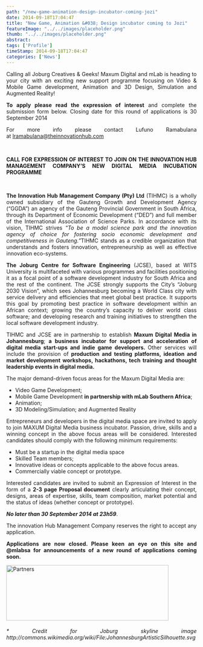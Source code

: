 ```yaml
---
path: "/new-game-animation-design-incubator-coming-jozi" 
date: 2014-09-18T17:04:47 
title: "New Game, Animation &#038; Design incubator coming to Jozi" 
featureImage: "../../images/placeholder.png" 
thumb: "../../images/placeholder.png" 
abstract:  
tags: ['Profile'] 
timeStamp: 2014-09-18T17:04:47 
categories: ['News'] 
---
```


<p style="text-align: justify;">Calling all Joburg Creatives &amp; Geeks! Maxum Digital and mLab is heading to your city with an exciting new support programme focusing on Video &amp; Mobile Game development, Animation and 3D Design, Simulation and Augmented Reality!</p>
<p style="text-align: justify;"><strong>To apply please read the expression of interest</strong> and complete the submission form below. Closing date for this round of applications is 30 September 2014</p>
<p style="text-align: justify;">For more info please contact Lufuno Ramabulana at <a href="mailto:%20lramabulana@theinnovationhub.com">lramabulana@theinnovationhub.com</a></p>
<p style="text-align: justify;"><strong> </strong></p>
<p style="text-align: justify;"><strong>CALL FOR EXPRESSION OF INTEREST TO JOIN ON THE INNOVATION HUB MANAGEMENT COMPANY’S NEW DIGITAL MEDIA INCUBATION PROGRAMME</strong></p>
<p style="text-align: justify;"><strong> </strong></p>
<p style="text-align: justify;"><strong>The Innovation Hub Management Company (Pty) Ltd</strong> (TIHMC) is a wholly owned subsidiary of the Gauteng Growth and Development Agency (“GGDA”) an agency of the Gauteng Provincial Government in South Africa, through its Department of Economic Development (“DED”) and full member of the International Association of Science Parks. In accordance with its vision, TIHMC strives <em>“</em><em>To be a model science park and the innovation agency of choice for fostering socio economic development and competitiveness in Gauteng.”</em>TIHMC stands as a credible organization that understands and fosters innovation, entrepreneurship as well as effective innovation eco-systems.</p>
<p style="text-align: justify;"><strong>The Joburg Centre for Software Engineering</strong> (JCSE), based at WITS University is multifaceted with various programmes and facilities positioning it as a focal point of a software development industry for South Africa and the rest of the continent. The JCSE strongly supports the City’s “Joburg 2030 Vision”, which sees Johannesburg becoming a World Class city with service delivery and efficiencies that meet global best practice. It supports this goal by promoting best practice in software development within an African context; growing the country’s capacity to deliver world class software; and developing research and training initiatives to strengthen the local software development industry.</p>
<p style="text-align: justify;">TIHMC and JCSE are in partnership to establish <strong>Maxum Digital Media in Johannesburg</strong>; <strong>a business incubator for support and acceleration of digital media start-ups and indie game developers. </strong>Other services will include the provision of<strong> production and testing platforms, ideation and market development workshops, hackathons, tech training and thought leadership events in digital media.</strong></p>
<p style="text-align: justify;">The major demand-driven focus areas for the Maxum Digital Media are:</p>
<ul style="text-align: justify;">
<li>Video Game Development;</li>
<li>Mobile Game Development <strong>in partnership with mLab Southern Africa</strong>;</li>
<li>Animation;</li>
<li>3D Modeling/Simulation; and Augmented Reality</li>
</ul>
<p style="text-align: justify;">Entrepreneurs and developers in the digital media space are invited to apply to join MAXUM Digital Media business incubator. Passion, drive, skills and a winning concept in the above focus areas will be considered. Interested candidates should comply with the following minimum requirements:</p>
<ul style="text-align: justify;">
<li>Must be a startup in the digital media space</li>
<li>Skilled Team members;</li>
<li>Innovative ideas or concepts applicable to the above focus areas.</li>
<li>Commercially viable concept or prototype.</li>
</ul>
<p style="text-align: justify;">Interested candidates are invited to submit an Expression of Interest in the form of a <strong>2-3 page Proposal document</strong> clearly articulating their concept, designs, areas of expertise, skills, team composition, market potential and the status of ideas (whether concept or prototype).</p>
<p style="text-align: justify;"><strong><em>No later than 30 September 2014 at 23h59</em></strong>.</p>
<p style="text-align: justify;">The innovation Hub Management Company reserves the right to accept any application.</p>
<p style="text-align: justify;"><strong>Applications are now closed. Please keen an eye on this site and @mlabsa for announcements of a new round of applications coming soon.</strong></p>
<p><a href="http://mlab/wp-content/uploads/2014/09/Screen-Shot-2014-09-18-at-4.10.49-PM.png"><img class="size-full wp-image-1470 aligncenter" src="http://mlab/wp-content/uploads/2014/09/Screen-Shot-2014-09-18-at-4.10.49-PM.png" alt="Partners" width="429" height="147" srcset="https://mlab.co.za/wp-content/uploads/2014/09/Screen-Shot-2014-09-18-at-4.10.49-PM.png 429w, https://mlab.co.za/wp-content/uploads/2014/09/Screen-Shot-2014-09-18-at-4.10.49-PM-300x103.png 300w" sizes="(max-width: 429px) 100vw, 429px" /></a></p>
<h6 style="text-align: justify;"><em>* Credit for Joburg skyline image http://commons.wikimedia.org/wiki/File:JohannesburgArtisticSilhouette.svg</em></h6>
